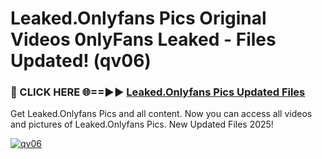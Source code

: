 # Leaked.Onlyfans Pics Original Videos 0nlyFans Leaked - Files Updated! (qv06)

<h3>🔴 CLICK HERE 🌐==►► <a href="https://tinyurl.com/2m67pmp6" rel="nofollow">Leaked.Onlyfans Pics Updated Files</a></h3>

Get Leaked.Onlyfans Pics and all content. Now you can access all videos and pictures of Leaked.Onlyfans Pics. New Updated Files 2025!

[![qv06](https://i.imgur.com/H4QAA4z.gif)](https://tinyurl.com/2m67pmp6)